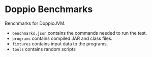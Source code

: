 # Doppio Benchmarks

Benchmarks for DoppioJVM.

* `benchmarks.json` contains the commands needed to run the test.
* `programs` contains compiled JAR and class files.
* `fixtures` contains input data to the programs.
* `tools` contains random scripts

